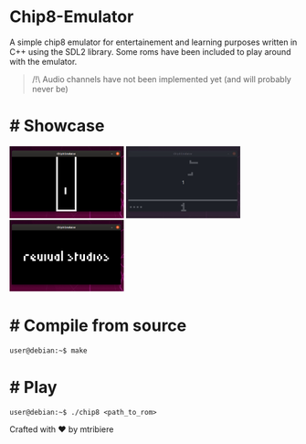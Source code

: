 # Chip8-Emulator
A simple chip8 emulator for entertainement and learning purposes written in C++ using the SDL2 library.
Some roms have been included to play around with the emulator.

> /!\ Audio channels have not been implemented yet (and will probably never be)

# # Showcase
<img src="/img/tetris.gif" width="200"> <img src="/img/airplane.gif" width="200"> <img src="/img/demo.gif" width="200"> </br>


# # Compile from source
```console
user@debian:~$ make
```

# # Play 
```console
user@debian:~$ ./chip8 <path_to_rom>
```
Crafted with :heart: by mtribiere
